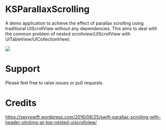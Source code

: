 # KSParallaxScrolling
A demo application to achieve the effect of parallax scrolling using traditional UIScrollView without any dependencies. This aims to deal with the common problem of nested scrollview(UIScrollView with UITableView/UICollectionView).

![](https://sexyswift.files.wordpress.com/2016/08/ezgif-com-video-to-gif.gif)

# Support
Please feel free to raise issues or pull requests.


# Credits
https://sexyswift.wordpress.com/2016/08/25/swift-parallax-scrolling-with-header-sticking-at-top-nested-uiscrollview/
